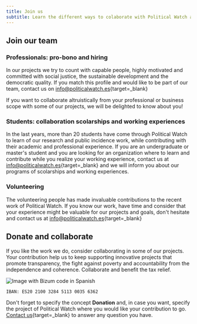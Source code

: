 ```yaml
---
title: Join us
subtitle: Learn the different ways to colaborate with Political Watch and support us to achieve a fairer and more sustainable society
---
```


<md-content>

## Join our team

### Professionals: pro-bono and hiring

In our projects we try to count with capable people, highly motivated and committed with social justice, the sustainable development and the democratic quality. If you match this profile and would like to be part of our team, contact us on [info@politicalwatch.es](mailto:info@politicalwatch.es){target=_blank}

If you want to collaborate altruistically from your professional or business scope with some of our projects, we will be delighted to know about you!

### Students: collaboration scolarships and working experiences

In the last years, more than 20 students have come through Political Watch to learn of our research and public incidence work, while contributing with their academic and professional experience. If you are an undergraduate or master's student and you are looking for an organization where to learn and contribute while you realize your working experience, contact us at [info@politicalwatch.es](mailto:info@politicalwatch.es){target=_blank} and we will inform you about our programs of scolarships and working experiences.

### Volunteering

The volunteering people has made invaluable contributions to the recent work of Political Watch. If you know our work, have time and consider that your experience might be valuable for our projects and goals, don't hesitate and contact us at  [info@politicalwatch.es](mailto:info@politicalwatch.es){target=_blank}

## Donate and collaborate

If you like the work we do, consider collaborating in some of our projects. Your contribution help us to keep supporting innovative projects that promote transparency, the fight against poverty and accountability from the independence and coherence. Collaborate and benefit the tax relief.

![Image with Bizum code in Spanish](/images/bizum.png)

```
IBAN: ES20 2100 3284 5113 0035 6362
```

Don't forget to specify the concept **Donation** and, in case you want, specify the project of Political Watch where you would like your contribution to go. [Contact us](mailto:info@politicalwatch.es){target=_blank} to answer any question you have.
</md-content>

